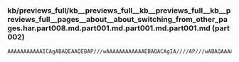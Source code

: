 ### kb/previews_full/kb__previews_full__kb__previews_full__kb__previews_full__pages__about__about_switching_from_other_pages.har.part008.md.part001.md.part001.md.part001.md (part 002)

```md
AAAAAAAAAAAICAgABAQEAAQEBAP///wAAAAAAAAAAAAEBAQACAgIA////AP///wABAQAAAAABAAICAgD///8AAP//AAAAAAABAQEAAf8AAAEAAAAAAP8A/v7+AAMCAgADAQEAAQABAAH//wAEAgIAAAAAAAMDAwAB
```

```
